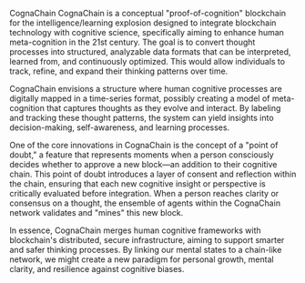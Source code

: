 CognaChain
CognaChain is a conceptual "proof-of-cognition" blockchain for the intelligence/learning explosion designed to integrate blockchain technology with cognitive science, specifically aiming to enhance human meta-cognition in the 21st century. The goal is to convert thought processes into structured, analyzable data formats that can be interpreted, learned from, and continuously optimized. This would allow individuals to track, refine, and expand their thinking patterns over time.

CognaChain envisions a structure where human cognitive processes are digitally mapped in a time-series format, possibly creating a model of meta-cognition that captures thoughts as they evolve and interact. By labeling and tracking these thought patterns, the system can yield insights into decision-making, self-awareness, and learning processes.

One of the core innovations in CognaChain is the concept of a "point of doubt," a feature that represents moments when a person consciously decides whether to approve a new block—an addition to their cognitive chain. This point of doubt introduces a layer of consent and reflection within the chain, ensuring that each new cognitive insight or perspective is critically evaluated before integration. When a person reaches clarity or consensus on a thought, the ensemble of agents within the CognaChain network validates and "mines" this new block.

In essence, CognaChain merges human cognitive frameworks with blockchain's distributed, secure infrastructure, aiming to support smarter and safer thinking processes. By linking our mental states to a chain-like network, we might create a new paradigm for personal growth, mental clarity, and resilience against cognitive biases.
